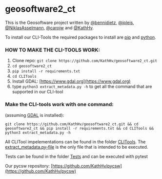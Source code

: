 # geosoftware2_ct

This is the Geosoftware project written by [@bennidietz](https://github.com/bennidietz), [@ipleis](https://github.com/ipleis), [@NiklasAsselmann](https://github.com/NiklasAsselmann), [@carojw](https://github.com/carojw) and [@KathHv](https://github.com/KathHv).

To install our CLI-Tools the required packages to install are [pip](https://pip.pypa.io/en/stable/) and [python](https://www.python.org).



### **HOW TO MAKE THE CLI-TOOLS WORK:**

1. Clone repo: `git clone https://github.com/KathHv/geosoftware2_ct.git`
2. `cd geosoftware2_ct`
3. `pip install -r requirements.txt`
4. `cd CLITools`
5. Install GDAL: [https://www.gdal.org](https://www.gdal.org)
6. type `python3 extract_metadata.py -h` to get all the command that are supported in our CLI-tool

### **Make the CLI-tools work with one command:**
(assuming [GDAL](https://www.gdal.org) is installed):
  
`git clone https://github.com/KathHv/geosoftware2_ct.git && cd geosoftware2_ct && pip install -r requirements.txt && cd CLITools && python3 extract_metadata.py -h`

All CLITool impelementations can be found in the folder [CLITools](https://github.com/bennidietz/geosoftware2_ct/tree/master/CLITools). The [extract_metadata.py-file](https://github.com/bennidietz/geosoftware2_ct/blob/master/CLITools/extract_metadata.py) is the only file that is intended to be executed.

Tests can be found in the folder [Tests](https://github.com/bennidietz/geosoftware2_ct/tree/master/Tests) and can be executed with pytest


Our pycsw repository: [https://github.com/KathHv/pycsw](https://github.com/KathHv/pycsw)